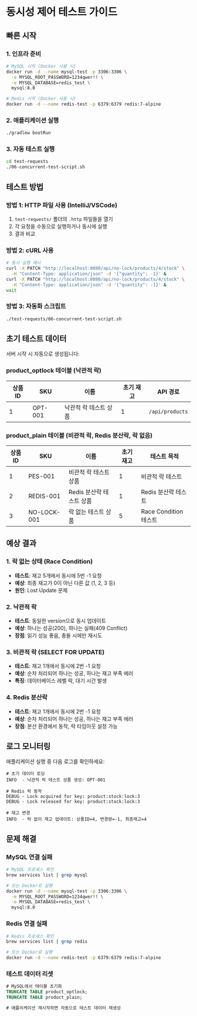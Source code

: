 # 동시성 제어 테스트 가이드

## 빠른 시작

### 1. 인프라 준비
```bash
# MySQL 시작 (Docker 사용 시)
docker run -d --name mysql-test -p 3306:3306 \
  -e MYSQL_ROOT_PASSWORD=1234qwer!! \
  -e MYSQL_DATABASE=redis_test \
  mysql:8.0

# Redis 시작 (Docker 사용 시)
docker run -d --name redis-test -p 6379:6379 redis:7-alpine
```

### 2. 애플리케이션 실행
```bash
./gradlew bootRun
```

### 3. 자동 테스트 실행
```bash
cd test-requests
./06-concurrent-test-script.sh
```

## 테스트 방법

### 방법 1: HTTP 파일 사용 (IntelliJ/VSCode)
1. `test-requests/` 폴더의 `.http` 파일들을 열기
2. 각 요청을 수동으로 실행하거나 동시에 실행
3. 결과 비교

### 방법 2: cURL 사용
```bash
# 동시 실행 예시
curl -X PATCH "http://localhost:8080/api/no-lock/products/4/stock" \
  -H "Content-Type: application/json" -d '{"quantity": -1}' &
curl -X PATCH "http://localhost:8080/api/no-lock/products/4/stock" \
  -H "Content-Type: application/json" -d '{"quantity": -1}' &
wait
```

### 방법 3: 자동화 스크립트
```bash
./test-requests/06-concurrent-test-script.sh
```

## 초기 테스트 데이터

서버 시작 시 자동으로 생성됩니다:

### product_optlock 테이블 (낙관적 락)
| 상품 ID | SKU | 이름 | 초기 재고 | API 경로 |
|---------|-----|------|-----------|----------|
| 1 | OPT-001 | 낙관적 락 테스트 상품 | 1 | `/api/products` |

### product_plain 테이블 (비관적 락, Redis 분산락, 락 없음)  
| 상품 ID | SKU | 이름 | 초기 재고 | 테스트 목적 |
|---------|-----|------|-----------|-------------|
| 1 | PES-001 | 비관적 락 테스트 상품 | 1 | 비관적 락 테스트 |
| 2 | REDIS-001 | Redis 분산락 테스트 상품 | 1 | Redis 분산락 테스트 |
| 3 | NO-LOCK-001 | 락 없는 테스트 상품 | 5 | Race Condition 테스트 |

## 예상 결과

### 1. 락 없는 상태 (Race Condition)
- **테스트**: 재고 5개에서 동시에 5번 -1 요청
- **예상**: 최종 재고가 0이 아닌 다른 값 (1, 2, 3 등)
- **원인**: Lost Update 문제

### 2. 낙관적 락
- **테스트**: 동일한 version으로 동시 업데이트
- **예상**: 하나는 성공(200), 하나는 실패(409 Conflict)
- **장점**: 읽기 성능 좋음, 충돌 시에만 재시도

### 3. 비관적 락 (SELECT FOR UPDATE)
- **테스트**: 재고 1개에서 동시에 2번 -1 요청  
- **예상**: 순차 처리되어 하나는 성공, 하나는 재고 부족 에러
- **특징**: 데이터베이스 레벨 락, 대기 시간 발생

### 4. Redis 분산락
- **테스트**: 재고 1개에서 동시에 2번 -1 요청
- **예상**: 순차 처리되어 하나는 성공, 하나는 재고 부족 에러  
- **장점**: 분산 환경에서 동작, 락 타임아웃 설정 가능

## 로그 모니터링

애플리케이션 실행 중 다음 로그를 확인하세요:

```log
# 초기 데이터 로딩
INFO  - 낙관적 락 테스트 상품 생성: OPT-001

# Redis 락 동작
DEBUG - Lock acquired for key: product:stock:lock:3
DEBUG - Lock released for key: product:stock:lock:3

# 재고 변경
INFO  - 락 없이 재고 업데이트: 상품ID=4, 변경량=-1, 최종재고=4
```

## 문제 해결

### MySQL 연결 실패
```bash
# MySQL 프로세스 확인
brew services list | grep mysql

# 또는 Docker로 실행
docker run -d --name mysql-test -p 3306:3306 \
  -e MYSQL_ROOT_PASSWORD=1234qwer!! \
  -e MYSQL_DATABASE=redis_test \
  mysql:8.0
```

### Redis 연결 실패
```bash
# Redis 프로세스 확인  
brew services list | grep redis

# 또는 Docker로 실행
docker run -d --name redis-test -p 6379:6379 redis:7-alpine
```

### 테스트 데이터 리셋
```sql
# MySQL에서 테이블 초기화
TRUNCATE TABLE product_optlock;
TRUNCATE TABLE product_plain;

# 애플리케이션 재시작하면 자동으로 테스트 데이터 재생성
```